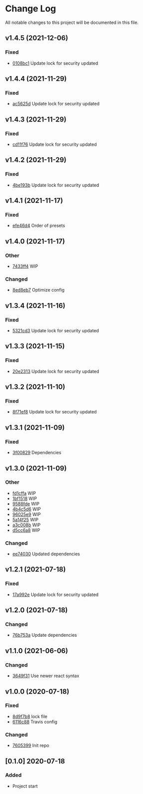 # Change Log
All notable changes to this project will be documented in this file.

## v1.4.5 (2021-12-06)
### Fixed
- [0108bc1](https://github.com/fabulator/babel-config-fabulator/commit/0108bc1ed85de08415880512d2f638f14b8d0a6e) Update lock for security updated

## v1.4.4 (2021-11-29)
### Fixed
- [ac5625d](https://github.com/fabulator/babel-config-fabulator/commit/ac5625d02f783935b29f7f5140e7c09a79d88cae) Update lock for security updated

## v1.4.3 (2021-11-29)
### Fixed
- [cd11f76](https://github.com/fabulator/babel-config-fabulator/commit/cd11f76d9d546826a869535ac6c612cad6565f96) Update lock for security updated

## v1.4.2 (2021-11-29)
### Fixed
- [4be193b](https://github.com/fabulator/babel-config-fabulator/commit/4be193b2d362523d0cc84df933fbbf3b8abf9925) Update lock for security updated

## v1.4.1 (2021-11-17)
### Fixed
- [efe46d4](https://github.com/fabulator/babel-config-fabulator/commit/efe46d4423206d9dfadef1c1ac8d5dd472a1587b) Order of presets

## v1.4.0 (2021-11-17)
### Other
- [7433ff4](https://github.com/fabulator/babel-config-fabulator/commit/7433ff4d4713d11298fa725a5a9e1dbb3db781df) WIP

### Changed
- [8ed8eb7](https://github.com/fabulator/babel-config-fabulator/commit/8ed8eb7889d5f1f46ae233f6f413f54eae685c89) Optimize config

## v1.3.4 (2021-11-16)
### Fixed
- [5321cd3](https://github.com/fabulator/babel-config-fabulator/commit/5321cd3686228b2dc0b02ac8db8e057a12d88347) Update lock for security updated

## v1.3.3 (2021-11-15)
### Fixed
- [20e2313](https://github.com/fabulator/babel-config-fabulator/commit/20e23132c3e88352b9990b14020e1d0096020dad) Update lock for security updated

## v1.3.2 (2021-11-10)
### Fixed
- [8f71ef8](https://github.com/fabulator/babel-config-fabulator/commit/8f71ef8bc81c094e703446a14eec0ca7f162e9d4) Update lock for security updated

## v1.3.1 (2021-11-09)
### Fixed
- [3f00829](https://github.com/fabulator/babel-config-fabulator/commit/3f00829c0b58264315d5007448e7f73028ed5c3c) Dependencies

## v1.3.0 (2021-11-09)
### Other
- [fd1cffa](https://github.com/fabulator/babel-config-fabulator/commit/fd1cffa50e7534d9c689e87c5455cbabb6e63ea2) WIP
- [1bf1518](https://github.com/fabulator/babel-config-fabulator/commit/1bf151811690461279935fad37ab61174cb4cc1a) WIP
- [9588fde](https://github.com/fabulator/babel-config-fabulator/commit/9588fdef637a2e78ff2f5d6dc7550dc12fddccc5) WIP
- [4b4c5d6](https://github.com/fabulator/babel-config-fabulator/commit/4b4c5d65ea95ec4a5f0cf4b0e0c5fac8e56ad441) WIP
- [96025e9](https://github.com/fabulator/babel-config-fabulator/commit/96025e906b058047270778c2225cd8a02a3b77c9) WIP
- [5a14f25](https://github.com/fabulator/babel-config-fabulator/commit/5a14f2579097c8e5265d39285aed10e0d282c6cd) WIP
- [a3c008b](https://github.com/fabulator/babel-config-fabulator/commit/a3c008b127214eaaa9272e661eb602fed82c393a) WIP
- [d5cc6a8](https://github.com/fabulator/babel-config-fabulator/commit/d5cc6a89bccf7b6c0df3f353f75160a327b30a0f) WIP

### Changed
- [ee74030](https://github.com/fabulator/babel-config-fabulator/commit/ee74030eabb9530478ff9a11c595ad81feb8687a) Updated dependencies

## v1.2.1 (2021-07-18)
### Fixed
- [17a992e](https://github.com/fabulator/babel-config-fabulator/commit/17a992e768be1ba29c51df938552aa798547615b) Update lock for security updated

## v1.2.0 (2021-07-18)
### Changed
- [76b753a](https://github.com/fabulator/babel-config-fabulator/commit/76b753af02fc990e16718092d7fd832fc231d5f1) Update dependencies

## v1.1.0 (2021-06-06)
### Changed
- [3649f31](https://github.com/fabulator/babel-config-fabulator/commit/3649f3168b91b1f62a48fe62e259cf201065294e) Use newer react syntax

## v1.0.0 (2020-07-18)
### Fixed
- [8d9f7b8](https://github.com/fabulator/babel-config-fabulator/commit/8d9f7b86340b44f4bd2c9d7166d2a9aaa7a84420) lock file
- [6116c88](https://github.com/fabulator/babel-config-fabulator/commit/6116c88c4255e3b96517bdb7030ad245b5027281) Travis config

### Changed
- [7605399](https://github.com/fabulator/babel-config-fabulator/commit/760539954a25f4d539eae2b82eff9f44b255832f) Init repo

## [0.1.0] 2020-07-18
### Added
- Project start
